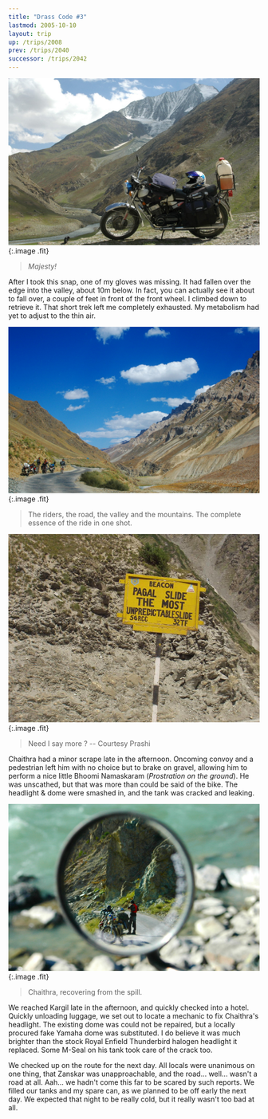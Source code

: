 ```yaml
---
title: "Drass Code #3"
lastmod: 2005-10-10
layout: trip
up: /trips/2008
prev: /trips/2040
successor: /trips/2042
---
```


![DSC_0240.JPG](/images/photos/DSC_0240.JPG 'DSC_0240.JPG'){:.image .fit}

>  _Majesty!_
  
After I took this snap, one of my gloves was missing. It had             fallen over the edge into the valley, about 10m below. In fact,             you can actually see it about to fall over, a couple of feet in             front of the front wheel. I climbed down to retrieve it. That             short trek left me completely exhausted. My metabolism had yet             to adjust to the thin air. 

![DSC_0243.JPG](/images/photos/DSC_0243.JPG 'DSC_0243.JPG'){:.image .fit}

>  The riders, the road, the valley and the             mountains. The complete essence of the ride in one shot. 

![P2010091.JPG](/images/photos/P2010091.JPG 'P2010091.JPG'){:.image .fit}

>  Need I say more ? -- Courtesy Prashi 

Chaithra had a minor scrape late in the afternoon. Oncoming             convoy and a pedestrian left him with no choice but to brake on             gravel, allowing him to perform a nice little Bhoomi Namaskaram (_Prostration on the ground_).             He was unscathed, but that was more than could be said of the             bike. The headlight &amp; dome were smashed in, and the tank was             cracked and leaking.

![DSC_0244.JPG](/images/photos/DSC_0244.JPG 'DSC_0244.JPG'){:.image .fit}

>  Chaithra, recovering from the spill. 

We reached Kargil late in the afternoon, and quickly checked             into a hotel. Quickly unloading luggage, we set out to locate a             mechanic to fix Chaithra's headlight. The existing dome was             could not be repaired, but a locally procured fake Yamaha dome             was substituted. I do believe it was much brighter than the             stock Royal Enfield Thunderbird halogen headlight it replaced.             Some M-Seal on his tank took care of the crack too.

We checked up on the route for the next day. All locals were             unanimous on one thing, that Zanskar was unapproachable, and the             road... well... wasn't a road at all. Aah... we hadn't come this             far to be scared by such reports. We filled our tanks and my             spare can, as we planned to be off early the next day. We             expected that night to be really cold, but it really wasn't too             bad at all.


